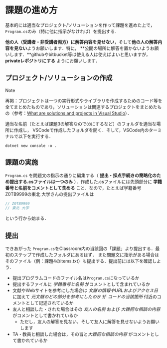 # 課題の進め方

基本的には適当なプロジェクト/ソリューションを作って課題を進めた上で，`Program.cs`のみ（特に他に指示がなければ）を提出する．

**他の人（受講者・非受講者両方）に解答内容を見せない**，そして**他の人の解答内容を見ない**ようお願いします．特に，
**公開の場所に解答を置かないようお願いします．**githubやbitbucket等は使える人は使えばよいと思いますが， **privateレポジトリにする** ようにお願いします．

## プロジェクト/ソリューションの作成

> [!NOTE]
> 再掲：プロジェクトは一つの実行形式やライブラリを作成するためのコード等を全てまとめたものであり，ソリューションは関連するプロジェクトをまとめたもの（参考：[What are solutions and projects in Visual Studio](https://docs.microsoft.com/en-us/visualstudio/ide/solutions-and-projects-in-visual-studio?view=vs-2022>)）．

適当な名前（たとえば課題3の解答なので``Q3``にするなど）のフォルダを適当な場所に作成し，
VSCodeで作成したフォルダを開く．そして，VSCode内のターミナルで以下を実行する．

```text
dotnet new console -o .
```

## 課題の実施

`Program.cs` を問題文の指示の通りに編集する（ **提出・採点手続きの簡略化のため提出する.csファイルは一つのみ** ）．作成した.csファイルには先頭部分に **学籍番号と名前をコメントとして含める** こと．なので，たとえば学籍番号Z0TB9999の東北 大学さんの提出ファイルは

```cs
// Z0TB9999
// 東北 大学
```

という行から始まる．

## 提出

できあがった `Program.cs`をClassroom内の当該回の「課題」より提出する．最初のステップで作成したフォルダにあるはず．
また問題文に指示がある場合はそのファイル（例：課題4のitems.txt）も提出する．提出前には以下を確認しよう．

* 提出プログラムコードのファイル名は`Program.cs`になっているか
* 提出するファイルに *学籍番号と名前* がコメントとして含まれているか
* 文献やWebサイトを参考にした場合は *文献の情報やURLおよびアクセス日* に加えて *元文献のどの部分を参考にしたのか* が *コードの当該箇所* 付近のコメントとして記述されているか
* 友人と相談した・された場合はその *友人の名前* および *大雑把な相談の内容* がコメントとして書かれているか
  * ただし，友人の解答を見ない，そして友人に解答を見せないようお願いします
* TA・教員と相談した場合は，その旨と*大雑把な相談の内容* がコメントとして書かれているか